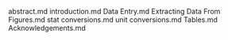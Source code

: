 abstract.md
introduction.md
Data Entry.md
Extracting Data From Figures.md
stat conversions.md
unit conversions.md
Tables.md
Acknowledgements.md
